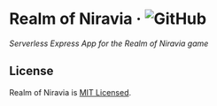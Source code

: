 # Realm of Niravia &middot; ![GitHub](https://img.shields.io/github/license/vramdhanie/niravia_server?color=blue)

_Serverless Express App for the Realm of Niravia game_

## License

Realm of Niravia is [MIT Licensed](LICENSE).
